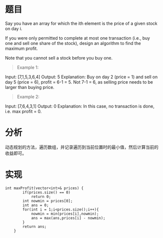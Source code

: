 # 题目
Say you have an array for which the ith element is the price of a given stock on day i.

If you were only permitted to complete at most one transaction (i.e., buy one and sell one share of the stock), design an algorithm to find the maximum profit.

Note that you cannot sell a stock before you buy one.

> Example 1:

Input: [7,1,5,3,6,4]
Output: 5
Explanation: Buy on day 2 (price = 1) and sell on day 5 (price = 6), profit = 6-1 = 5.
             Not 7-1 = 6, as selling price needs to be larger than buying price.

> Example 2:

Input: [7,6,4,3,1]
Output: 0
Explanation: In this case, no transaction is done, i.e. max profit = 0.
# 分析
动态规划的方法，遍历数组，并记录遍历到当前位置时的最小值，然后计算当前的收益即可。
# 实现
```
int maxProfit(vector<int>& prices) {
        if(prices.size() == 0)
            return 0;
        int nowmin = prices[0];
        int ans = 0;
        for(int i = 1;i<prices.size();i++){
            nowmin = min(prices[i],nowmin);
            ans = max(ans,prices[i] - nowmin);
        }
        return ans;
    }
```